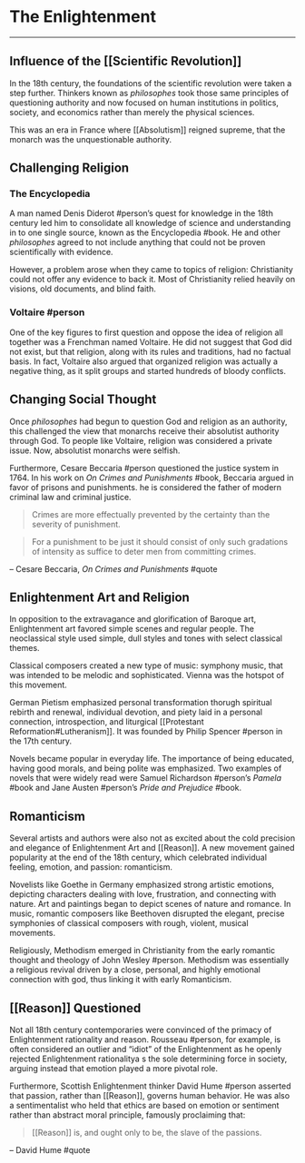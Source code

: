 # The Enlightenment
---

## Influence of the [[Scientific Revolution]]
In the 18th century, the foundations of the scientific revolution were taken a step further. Thinkers known as _philosophes_ took those same principles of questioning authority and now focused on human institutions in politics, society, and economics rather than merely the physical sciences.

This was an era in France where [[Absolutism]] reigned supreme, that the monarch was the unquestionable authority.

## Challenging Religion
### The Encyclopedia
A man named Denis Diderot #person’s quest for knowledge in the 18th century led him to consolidate all knowledge of science and understanding in to one single source, known as the Encyclopedia #book. He and other _philosophes_ agreed to not include anything that could not be proven scientifically with evidence.

However, a problem arose when they came to topics of religion: Christianity could not offer any evidence to back it. Most of Christianity relied heavily on visions, old documents, and blind faith.

### Voltaire #person 
One of the key figures to first question and oppose the idea of religion all together was a Frenchman named Voltaire. He did not suggest that God did not exist, but that religion, along with its rules and traditions, had no factual basis. In fact, Voltaire also argued that organized religion was actually a negative thing, as it split groups and started hundreds of bloody conflicts.


## Changing Social Thought
Once _philosophes_ had begun to question God and religion as an authority, this challenged the view that monarchs receive their absolutist authority through God. To people like Voltaire, religion was considered a private issue. Now, absolutist monarchs were selfish.

Furthermore, Cesare Beccaria #person questioned the justice system in 1764. In his work on _On Crimes and Punishments_ #book, Beccaria argued in favor of prisons and punishments. he is considered the father of modern criminal law and criminal justice.

> Crimes are more effectually prevented by the certainty than the severity of punishment.

> For a punishment to be just it should consist of only such gradations of intensity as suffice to deter men from committing crimes.

– Cesare Beccaria, _On Crimes and Punishments_ #quote 

## Enlightenment Art and Religion
In opposition to the extravagance and glorification of Baroque art, Enlightenment art favored simple scenes and regular people. The neoclassical style used simple, dull styles and tones with select classical themes.

Classical composers created a new type of music: symphony music, that was intended to be melodic and sophisticated. Vienna was the hotspot of this movement.

German Pietism emphasized personal transformation thorugh spiritual rebirth and renewal, individual devotion, and piety laid in a personal connection, introspection, and liturgical [[Protestant Reformation#Lutheranism]]. It was founded by Philip Spencer #person in the 17th century.

Novels became popular in everyday life. The importance of being educated, having good morals, and being polite was emphasized. Two examples of novels that were widely read were Samuel Richardson #person’s _Pamela_ #book and Jane Austen #person’s *Pride and Prejudice* #book.

## Romanticism
Several artists and authors were also not as excited about the cold precision and elegance of Enlightenment Art and [[Reason]]. A new movement gained popularity at the end of the 18th century, which celebrated individual feeling, emotion, and passion: romanticism.

Novelists like Goethe in Germany emphasized strong artistic emotions, depicting characters dealing with love, frustration, and connecting with nature. Art and paintings began to depict scenes of nature and romance. In music, romantic composers like Beethoven disrupted the elegant, precise symphonies of classical composers with rough, violent, musical movements.

Religiously, Methodism emerged in Christianity from the early romantic thought and theology of John Wesley #person. Methodism was essentially a religious revival driven by a close, personal, and highly emotional connection with god, thus linking it with early Romanticism.

## [[Reason]] Questioned
Not all 18th century contemporaries were convinced of the primacy of Enlightenment rationality and reason. Rousseau #person, for example, is often considered an outlier and “idiot” of the Enlightenment as he openly rejected Enlightenment rationalitya s the sole determining force in society, arguing instead that emotion played a more pivotal role.

Furthermore, Scottish Enlightenment thinker David Hume #person asserted that passion, rather than [[Reason]], governs human behavior. He was also a sentimentalist who held that ethics are based on emotion or sentiment rather than abstract moral principle, famously proclaiming that:

> [[Reason]] is, and ought only to be, the slave of the passions.

– David Hume #quote
